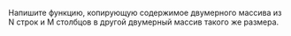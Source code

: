 Напишите функцию, копирующую содержимое двумерного массива из N строк и M столбцов в другой двумерный массив такого же размера.
